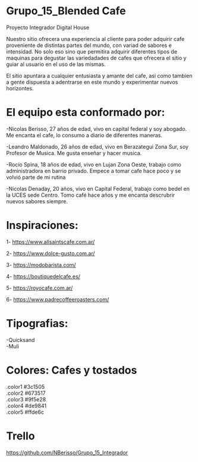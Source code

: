 # Grupo_15_Blended Cafe
Proyecto Integrador Digital House


Nuestro sitio ofrecera una experiencia al cliente para poder adquirir cafe proveniente de distintas partes del mundo, con variad de sabores e intensidad. No solo eso sino que permitira adquirir diferentes tipos de maquinas para degustar las variedadades de cafes que ofrecera el sitio y guiar al usuario en el uso de las mismas.

El sitio apuntara a cualquier entusiasta y amante del cafe, asi como tambien a gente dispuesta a adentrarse en este mundo y experimentar nuevos horizontes.


# El equipo esta conformado por:

  -Nicolas Berisso, 27 años de edad, vivo en capital federal y soy abogado. Me encanta el cafe, lo consumo a diario de diferentes maneras.
  
  -Leandro Maldonado, 26 años de edad, vivo en Berazategui Zona Sur, soy Profesor de Musica. Me gusta enseñar y hacer musica.
  
  -Rocío Spina, 18 años de edad, vivo en Lujan Zona Oeste, trabajo como administradora en barrio privado. Empece a tomar cafe hace poco y se volvió parte de mi rutina

  -Nicolas Denaday, 20 años, vivo en Capital Federal, trabajo como bedel en la UCES sede Centro. Tomo café hace años y me encanta descrubrir nuevos sabores siempre.
  
  
  # Inspiraciones:
  
  1- https://www.allsaintscafe.com.ar/
  
  2- https://www.dolce-gusto.com.ar/
  
  3- https://modobarista.com/
  
  4- https://boutiquedelcafe.es/
  
  5- https://royocafe.com.ar/
  
  6- https://www.padrecoffeeroasters.com/


  # Tipografias:
  -Quicksand  
  -Muli
  
  # Colores: Cafes y tostados
  
  .color1  #3c1505  
  .color2  #673517  
  .color3  #9f5e28  
  .color4  #de9841  
  .color5  #ffde6c

# Trello

https://github.com/NBerisso/Grupo_15_Integrador








